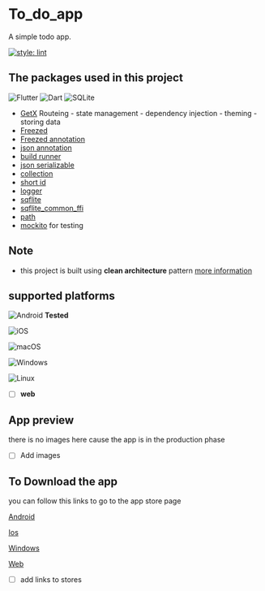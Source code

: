 # To_do_app

A simple todo app.

[![style: lint](https://img.shields.io/badge/style-lint-4BC0F5.svg)](https://pub.dev/packages/lint)

## The packages used in this project

![Flutter](https://img.shields.io/badge/Flutter-%2302569B.svg?style=for-the-badge&logo=Flutter&logoColor=white)
![Dart](https://img.shields.io/badge/dart-%230175C2.svg?style=for-the-badge&logo=dart&logoColor=white)
![SQLite](https://img.shields.io/badge/sqlite-%2307405e.svg?style=for-the-badge&logo=sqlite&logoColor=white)

- [GetX](https://pub.dev/packages/get) Routeing - state management - dependency injection - theming - storing data
- [Freezed](https://pub.dev/packages/freezed)
- [Freezed annotation](https://pub.dev/packages/freezed_annotation)
- [json annotation](https://pub.dev/packages/json_annotation)
- [build runner](https://pub.dev/packages/build_runner)
- [json serializable](https://pub.dev/packages/json_serializable)
- [collection](https://pub.dev/packages/collection)
- [short id](https://pub.dev/packages/shortid)
- [logger](https://pub.dev/packages/logger)
- [sqflite](https://pub.dev/packages/sqflite)
- [sqflite_common_ffi](https://pub.dev/packages/sqflite_common_ffi)
- [path](https://pub.dev/packages/path)
- [mockito](https://pub.dev/packages/mockito) for testing

## Note

- this project is built using **clean architecture** pattern [more information](https://github.com/Flutterando/Clean-Dart/blob/master/README_en.md)

## supported platforms

![Android](https://img.shields.io/badge/Android-3DDC84?style=for-the-badge&logo=android&logoColor=white) **Tested**

![iOS](https://img.shields.io/badge/iOS-000000?style=for-the-badge&logo=ios&logoColor=white)

![macOS](https://img.shields.io/badge/mac%20os-000000?style=for-the-badge&logo=macos&logoColor=F0F0F0)

![Windows](https://img.shields.io/badge/Windows-0078D6?style=for-the-badge&logo=windows&logoColor=white)

![Linux](https://img.shields.io/badge/Linux-FCC624?style=for-the-badge&logo=linux&logoColor=black)

- [ ] **web**

## App preview

there is no images here cause the app is in the production phase

- [ ] Add images

## To Download the app

you can follow this links to go to the app store page

[Android]()

[Ios]()

[Windows]()

[Web]()

- [ ] add links to stores
